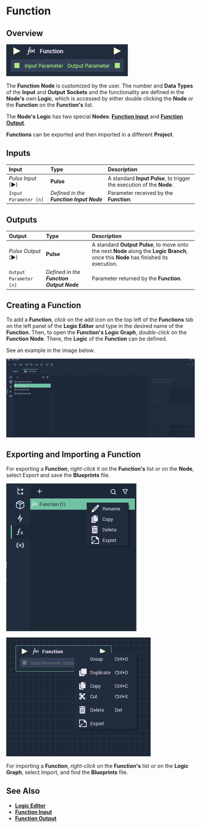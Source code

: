 # Function

## Overview

![The Function Node.](../../../.gitbook/assets/functionnodeupdatedimage.png)

The **Function** **Node** is customized by the user. The number and **Data Types** of the **Input** and **Output** **Sockets** and the functionality are defined in the **Node's** own **Logic**, which is accessed by either double clicking the **Node** or the **Function** on the **Function's** list.

The **Node's** **Logic** has two special **Nodes**: [**Function Input**](function-input.md) and [**Function Output**](function-output.md).

**Functions** can be exported and then imported in a different **Project**.

## Inputs

| Input | Type | Description |
| :--- | :--- | :--- |
| _Pulse Input_ \(►\) | **Pulse** | A standard **Input Pulse**, to trigger the execution of the **Node**. |
| `Input Parameter [n]` | _Defined in the **Function Input** **Node**_ | Parameter received by the **Function**. |

## Outputs

| Output | Type | Description |
| :--- | :--- | :--- |
| _Pulse Output_ \(►\) | **Pulse** | A standard **Output Pulse**, to move onto the next **Node** along the **Logic Branch**, once this **Node** has finished its execution. |
| `Output Parameter [n]` | _Defined in the **Function Output** **Node**_ | Parameter returned by the **Function**. |

## Creating a Function

To add a **Function**, *click* on the add icon on the top left of the **Functions** tab on the left panel of the **Logic Editor** and type in the desired name of the **Function**. Then, to open the **Function's** **Logic Graph**, *double-click* on the **Function** **Node**. There, the **Logic** of the **Function** can be defined.

See an example in the image below.

![](../../../.gitbook/assets/addFunctions.gif)

## Exporting and Importing a **Function**

For exporting a **Function**, *right-click* it on the **Function's** list or on the **Node**, select Export and save the **Blueprints** file.

![](../../../.gitbook/assets/export-function.png)

![](../../../.gitbook/assets/export-function2.png)

For importing a **Function**, *right-click* on the **Function's** list or on the **Logic Graph**, select Import, and find the **Blueprints** file.

## See Also

* [**Logic Editor**](../../../modules/logic-editor.md)
* [**Function Input**](function-input.md)
* [**Function Output**](function-output.md)

